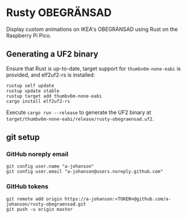 # Rusty OBEGRÄNSAD
Display custom animations on IKEA's OBEGRÄNSAD using Rust on the Raspberry Pi Pico.

## Generating a UF2 binary
Ensure that Rust is up-to-date, target support for `thumbv6m-none-eabi` is provided, and elf2uf2-rs is installed:
```
rustup self update
rustup update stable
rustup target add thumbv6m-none-eabi
cargo install elf2uf2-rs
```

Execute `cargo run --release` to generate the UF2 binary at `target/thumbv6m-none-eabi/release/rusty-obegraensad.uf2`.


## git setup

### GitHub noreply email
```
git config user.name "a-johanson"
git config user.email "a-johanson@users.noreply.github.com"
```

### GitHub tokens
```
git remote add origin https://a-johanson:<TOKEN>@github.com/a-johanson/rusty-obegraensad.git
git push -u origin master
```
